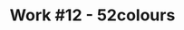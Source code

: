 ---
id_key: '24'
image: image_00052.jpg
thumbnail: thumb_image_00052.jpg
title: 'Work #12 - 52colours'
dimensions: '200 × 250  '
medium: Acrylic on canavs
work-year: '1980'
artist: Flossie Athey  
notes: explicit and implicit layers
galleries: "[apple \\, lemon]"
permalink: "/new/24.html"
layout: single-work
---